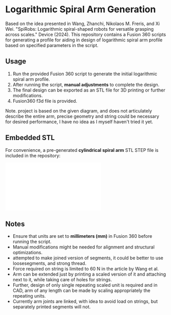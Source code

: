 # Logarithmic Spiral Arm Generation
Based on the idea presented in Wang, Zhanchi, Nikolaos M. Freris, and Xi Wei. "SpiRobs: Logarithmic spiral-shaped robots for versatile grasping across scales." Device (2024).
This repository contains a Fusion 360 scripts for generating a profile for aiding in design of logarithmic spiral arm profile based on specified parameters in the script.

## Usage
1. Run the provided Fusion 360 script to generate the initial logarithmic spiral arm profile.
2. After running the script, **manual adjustments** to complete the design. 
3. The final design can be exported as an STL file for 3D printing or further modifications.
4. Fusion360 f3d file is provided.

Note. project is based on the given diagram, and does not articulately describe the entire arm, precise geometry and string could be necessary for desired performance, I have no idea as I myself haven't tried it yet.

## Embedded STL
For convenience, a pre-generated **cylindrical spiral arm** STL STEP  file is included in the repository:

![Logarithmic Spiral Arm](cylindrical_spiral_arm.stl)

## Notes
- Ensure that units are set to **millimeters (mm)** in Fusion 360 before running the script.
- Manual modifications might be needed for alignment and structural optimizations.
- attempted to make joined version of segments, it could be better to use loosesegments, and strong thread.
- Force required on string is limited to 60 N in the article by Wang et al.
- Arm can be extended just by printing a scaled version of it and attaching next to it, while taking care of holes for strings.
- Further, design of only single repeating scaled unit is required and in CAD, arm of any length can be made by scaling appropriately the repeating units.
- Currently arm joints are linked, with idea to avoid load on strings, but separately printed segments will not.

